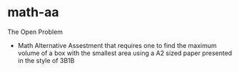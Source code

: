 # math-aa
The Open Problem

- Math Alternative Assestment that requires one to find the maximum volume of a box with the smallest area using a A2 sized paper presented in the style of 3B1B
